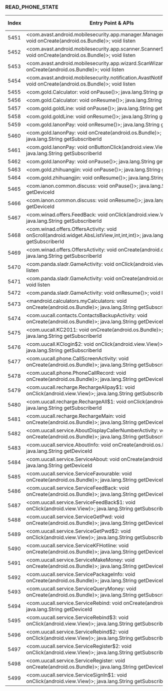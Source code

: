 ### READ_PHONE_STATE
| Index | Entry Point & APIs | Screen shot | Resource id | Label |
| ------------- | ------------- | ------------- |-------------|-------------|
| 5451 | <com.avast.android.mobilesecurity.app.manager.ManagerAppActivity: void onCreate(android.os.Bundle)>; void listen | ![](D:\COSMOS\output\py\Drebin\VirusShare_Android_20130506\VirusShare_ec61ea8db90c1a56c3b82a89cd44f4d6\com.avast.android.mobilesecurity.app.manager.ManagerAppActivity.png) |  | |
| 5452 | <com.avast.android.mobilesecurity.app.scanner.ScannerScanActivity: void onCreate(android.os.Bundle)>; void listen | ![](D:\COSMOS\output\py\Drebin\VirusShare_Android_20130506\VirusShare_ec61ea8db90c1a56c3b82a89cd44f4d6\com.avast.android.mobilesecurity.app.scanner.ScannerScanActivity.png) |  | |
| 5453 | <com.avast.android.mobilesecurity.app.wizard.ScanWizardActivity: void onCreate(android.os.Bundle)>; void listen | ![](D:\COSMOS\output\py\Drebin\VirusShare_Android_20130506\VirusShare_ec61ea8db90c1a56c3b82a89cd44f4d6\com.avast.android.mobilesecurity.app.wizard.ScanWizardActivity.png) |  | |
| 5454 | <com.avast.android.mobilesecurity.notification.AvastNotificationActivity: void onCreate(android.os.Bundle)>; void listen | ![](D:\COSMOS\output\py\Drebin\VirusShare_Android_20130506\VirusShare_ec61ea8db90c1a56c3b82a89cd44f4d6\com.avast.android.mobilesecurity.notification.AvastNotificationActivity.png) |  | |
| 5455 | <com.gold.Calculator: void onPause()>; java.lang.String getDeviceId | ![](D:\COSMOS\output\py\Drebin\VirusShare_Android_20130506\VirusShare_e2f62fad22afb1f68188432664512594\com.gold.Calculator.png) |  | |
| 5456 | <com.gold.Calculator: void onResume()>; java.lang.String getDeviceId | ![](D:\COSMOS\output\py\Drebin\VirusShare_Android_20130506\VirusShare_e2f62fad22afb1f68188432664512594\com.gold.Calculator.png) |  | |
| 5457 | <com.gold.goldLine: void onPause()>; java.lang.String getDeviceId | ![](D:\COSMOS\output\py\Drebin\VirusShare_Android_20130506\VirusShare_e2f62fad22afb1f68188432664512594\com.gold.goldLine.png) |  | |
| 5458 | <com.gold.goldLine: void onResume()>; java.lang.String getDeviceId | ![](D:\COSMOS\output\py\Drebin\VirusShare_Android_20130506\VirusShare_e2f62fad22afb1f68188432664512594\com.gold.goldLine.png) |  | |
| 5459 | <com.gold.IanonPay: void onResume()>; java.lang.String getDeviceId | ![](D:\COSMOS\output\py\Drebin\VirusShare_Android_20130506\VirusShare_e2f62fad22afb1f68188432664512594\com.gold.IanonPay.png) |  | |
| 5460 | <com.gold.IanonPay: void onCreate(android.os.Bundle)>; java.lang.String getSubscriberId | ![](D:\COSMOS\output\py\Drebin\VirusShare_Android_20130506\VirusShare_e2f62fad22afb1f68188432664512594\com.gold.IanonPay.png) |  | |
| 5461 | <com.gold.IanonPay: void onButtonClick(android.view.View)>; java.lang.String getSubscriberId | ![](D:\COSMOS\output\py\Drebin\VirusShare_Android_20130506\VirusShare_e2f62fad22afb1f68188432664512594\com.gold.IanonPay.png) |  | |
| 5462 | <com.gold.IanonPay: void onPause()>; java.lang.String getDeviceId | ![](D:\COSMOS\output\py\Drebin\VirusShare_Android_20130506\VirusShare_e2f62fad22afb1f68188432664512594\com.gold.IanonPay.png) |  | |
| 5463 | <com.gold.zhihuangjin: void onPause()>; java.lang.String getDeviceId | ![](D:\COSMOS\output\py\Drebin\VirusShare_Android_20130506\VirusShare_e2f62fad22afb1f68188432664512594\com.gold.zhihuangjin.png) |  | |
| 5464 | <com.gold.zhihuangjin: void onResume()>; java.lang.String getDeviceId | ![](D:\COSMOS\output\py\Drebin\VirusShare_Android_20130506\VirusShare_e2f62fad22afb1f68188432664512594\com.gold.zhihuangjin.png) |  | |
| 5465 | <com.ianon.common.discuss: void onPause()>; java.lang.String getDeviceId | ![](D:\COSMOS\output\py\Drebin\VirusShare_Android_20130506\VirusShare_e2f62fad22afb1f68188432664512594\com.ianon.common.discuss.png) |  | |
| 5466 | <com.ianon.common.discuss: void onResume()>; java.lang.String getDeviceId | ![](D:\COSMOS\output\py\Drebin\VirusShare_Android_20130506\VirusShare_e2f62fad22afb1f68188432664512594\com.ianon.common.discuss.png) |  | |
| 5467 | <com.winad.offers.FeedBack: void onClick(android.view.View)>; java.lang.String getSubscriberId | ![](D:\COSMOS\output\py\Drebin\VirusShare_Android_20130506\VirusShare_e2f62fad22afb1f68188432664512594\com.winad.offers.FeedBack.png) |  | |
| 5468 | <com.winad.offers.OffersActivity: void onScroll(android.widget.AbsListView,int,int,int)>; java.lang.String getSubscriberId | ![](D:\COSMOS\output\py\Drebin\VirusShare_Android_20130506\VirusShare_e2f62fad22afb1f68188432664512594\com.winad.offers.OffersActivity.png) |  | |
| 5469 | <com.winad.offers.OffersActivity: void onCreate(android.os.Bundle)>; java.lang.String getSubscriberId | ![](D:\COSMOS\output\py\Drebin\VirusShare_Android_20130506\VirusShare_e2f62fad22afb1f68188432664512594\com.winad.offers.OffersActivity.png) |  | |
| 5470 | <com.panda.sladr.GameActivity: void onClick(android.view.View)>; void listen | ![](D:\COSMOS\output\py\Drebin\VirusShare_Android_20130506\VirusShare_e3617501043e74f26f194aa151ff74b7\com.panda.sladr.GameActivity.png) |  | |
| 5471 | <com.panda.sladr.GameActivity: void onCreate(android.os.Bundle)>; void listen | ![](D:\COSMOS\output\py\Drebin\VirusShare_Android_20130506\VirusShare_e3617501043e74f26f194aa151ff74b7\com.panda.sladr.GameActivity.png) |  | |
| 5472 | <com.panda.sladr.GameActivity: void onResume()>; void listen | ![](D:\COSMOS\output\py\Drebin\VirusShare_Android_20130506\VirusShare_e3617501043e74f26f194aa151ff74b7\com.panda.sladr.GameActivity.png) |  | |
| 5473 | <mandroid.calculators.myCalculators: void onCreate(android.os.Bundle)>; java.lang.String getSubscriberId | ![](D:\COSMOS\output\py\Drebin\VirusShare_Android_20130506\VirusShare_e3b1dee10794ebb748b0575f2be70948\mandroid.calculators.myCalculators.png) |  | |
| 5474 | <com.uucall.contacts.ContactsBackupActivity: void onCreate(android.os.Bundle)>; java.lang.String getDeviceId | ![](D:\COSMOS\output\py\Drebin\VirusShare_Android_20130506\VirusShare_e3b23517eab448632b51e98466d1f7a3\com.uucall.contacts.ContactsBackupActivity.png) |  | |
| 5475 | <com.uucall.KC2011: void onCreate(android.os.Bundle)>; java.lang.String getSubscriberId | ![](D:\COSMOS\output\py\Drebin\VirusShare_Android_20130506\VirusShare_e3b23517eab448632b51e98466d1f7a3\com.uucall.KC2011.png) |  | |
| 5476 | <com.uucall.KClogin$2: void onClick(android.view.View)>; java.lang.String getSubscriberId | ![](D:\COSMOS\output\py\Drebin\VirusShare_Android_20130506\VirusShare_e3b23517eab448632b51e98466d1f7a3\com.uucall.KClogin.png) |  | |
| 5477 | <com.uucall.phone.CallScreenActivity: void onCreate(android.os.Bundle)>; java.lang.String getSubscriberId | ![](D:\COSMOS\output\py\Drebin\VirusShare_Android_20130506\VirusShare_e3b23517eab448632b51e98466d1f7a3\com.uucall.phone.CallScreenActivity.png) |  | |
| 5478 | <com.uucall.phone.PhoneCallRecord: void onCreate(android.os.Bundle)>; java.lang.String getDeviceId | ![](D:\COSMOS\output\py\Drebin\VirusShare_Android_20130506\VirusShare_e3b23517eab448632b51e98466d1f7a3\com.uucall.phone.PhoneCallRecord.png) |  | |
| 5479 | <com.uucall.recharge.RechargeAlipay$1: void onClick(android.view.View)>; java.lang.String getSubscriberId | ![](D:\COSMOS\output\py\Drebin\VirusShare_Android_20130506\VirusShare_e3b23517eab448632b51e98466d1f7a3\com.uucall.recharge.RechargeAlipay.png) |  | |
| 5480 | <com.uucall.recharge.RechargeAll$1: void onClick(android.view.View)>; java.lang.String getSubscriberId | ![](D:\COSMOS\output\py\Drebin\VirusShare_Android_20130506\VirusShare_e3b23517eab448632b51e98466d1f7a3\com.uucall.recharge.RechargeAll.png) |  | |
| 5481 | <com.uucall.recharge.RechargeMain: void onCreate(android.os.Bundle)>; java.lang.String getDeviceId | ![](D:\COSMOS\output\py\Drebin\VirusShare_Android_20130506\VirusShare_e3b23517eab448632b51e98466d1f7a3\com.uucall.recharge.RechargeMain.png) |  | |
| 5482 | <com.uucall.service.AboutDisplayCallerNumberActivity: void onCreate(android.os.Bundle)>; java.lang.String getSubscriberId | ![](D:\COSMOS\output\py\Drebin\VirusShare_Android_20130506\VirusShare_e3b23517eab448632b51e98466d1f7a3\com.uucall.service.AboutDisplayCallerNumberActivity.png) |  | |
| 5483 | <com.uucall.service.AboutInfo: void onCreate(android.os.Bundle)>; java.lang.String getDeviceId | ![](D:\COSMOS\output\py\Drebin\VirusShare_Android_20130506\VirusShare_e3b23517eab448632b51e98466d1f7a3\com.uucall.service.AboutInfo.png) |  | |
| 5484 | <com.uucall.service.ServiceAbout: void onCreate(android.os.Bundle)>; java.lang.String getDeviceId | ![](D:\COSMOS\output\py\Drebin\VirusShare_Android_20130506\VirusShare_e3b23517eab448632b51e98466d1f7a3\com.uucall.service.ServiceAbout.png) |  | |
| 5485 | <com.uucall.service.ServiceFavourable: void onCreate(android.os.Bundle)>; java.lang.String getDeviceId | ![](D:\COSMOS\output\py\Drebin\VirusShare_Android_20130506\VirusShare_e3b23517eab448632b51e98466d1f7a3\com.uucall.service.ServiceFavourable.png) |  | |
| 5486 | <com.uucall.service.ServiceFeedBack: void onCreate(android.os.Bundle)>; java.lang.String getDeviceId | ![](D:\COSMOS\output\py\Drebin\VirusShare_Android_20130506\VirusShare_e3b23517eab448632b51e98466d1f7a3\com.uucall.service.ServiceFeedBack.png) |  | |
| 5487 | <com.uucall.service.ServiceFeedBack$1: void onClick(android.view.View)>; java.lang.String getSubscriberId | ![](D:\COSMOS\output\py\Drebin\VirusShare_Android_20130506\VirusShare_e3b23517eab448632b51e98466d1f7a3\com.uucall.service.ServiceFeedBack.png) |  | |
| 5488 | <com.uucall.service.ServiceGetPwd: void onCreate(android.os.Bundle)>; java.lang.String getDeviceId | ![](D:\COSMOS\output\py\Drebin\VirusShare_Android_20130506\VirusShare_e3b23517eab448632b51e98466d1f7a3\com.uucall.service.ServiceGetPwd.png) |  | |
| 5489 | <com.uucall.service.ServiceGetPwd$2: void onClick(android.view.View)>; java.lang.String getSubscriberId | ![](D:\COSMOS\output\py\Drebin\VirusShare_Android_20130506\VirusShare_e3b23517eab448632b51e98466d1f7a3\com.uucall.service.ServiceGetPwd.png) |  | |
| 5490 | <com.uucall.service.ServiceKFHotline: void onCreate(android.os.Bundle)>; java.lang.String getDeviceId | ![](D:\COSMOS\output\py\Drebin\VirusShare_Android_20130506\VirusShare_e3b23517eab448632b51e98466d1f7a3\com.uucall.service.ServiceKFHotline.png) |  | |
| 5491 | <com.uucall.service.ServiceMakeMoney: void onCreate(android.os.Bundle)>; java.lang.String getDeviceId | ![](D:\COSMOS\output\py\Drebin\VirusShare_Android_20130506\VirusShare_e3b23517eab448632b51e98466d1f7a3\com.uucall.service.ServiceMakeMoney.png) |  | |
| 5492 | <com.uucall.service.ServicePackageInfo: void onCreate(android.os.Bundle)>; java.lang.String getDeviceId | ![](D:\COSMOS\output\py\Drebin\VirusShare_Android_20130506\VirusShare_e3b23517eab448632b51e98466d1f7a3\com.uucall.service.ServicePackageInfo.png) |  | |
| 5493 | <com.uucall.service.ServiceQueryMoney: void onCreate(android.os.Bundle)>; java.lang.String getSubscriberId | ![](D:\COSMOS\output\py\Drebin\VirusShare_Android_20130506\VirusShare_e3b23517eab448632b51e98466d1f7a3\com.uucall.service.ServiceQueryMoney.png) |  | |
| 5494 | <com.uucall.service.ServiceRebind: void onCreate(android.os.Bundle)>; java.lang.String getDeviceId | ![](D:\COSMOS\output\py\Drebin\VirusShare_Android_20130506\VirusShare_e3b23517eab448632b51e98466d1f7a3\com.uucall.service.ServiceRebind.png) |  | |
| 5495 | <com.uucall.service.ServiceRebind$3: void onClick(android.view.View)>; java.lang.String getSubscriberId | ![](D:\COSMOS\output\py\Drebin\VirusShare_Android_20130506\VirusShare_e3b23517eab448632b51e98466d1f7a3\com.uucall.service.ServiceRebind.png) |  | |
| 5496 | <com.uucall.service.ServiceRebind$2: void onClick(android.view.View)>; java.lang.String getSubscriberId | ![](D:\COSMOS\output\py\Drebin\VirusShare_Android_20130506\VirusShare_e3b23517eab448632b51e98466d1f7a3\com.uucall.service.ServiceRebind.png) |  | |
| 5497 | <com.uucall.service.ServiceRegister$2: void onClick(android.view.View)>; java.lang.String getSubscriberId | ![](D:\COSMOS\output\py\Drebin\VirusShare_Android_20130506\VirusShare_e3b23517eab448632b51e98466d1f7a3\com.uucall.service.ServiceRegister.png) |  | |
| 5498 | <com.uucall.service.ServiceRegister: void onCreate(android.os.Bundle)>; java.lang.String getDeviceId | ![](D:\COSMOS\output\py\Drebin\VirusShare_Android_20130506\VirusShare_e3b23517eab448632b51e98466d1f7a3\com.uucall.service.ServiceRegister.png) |  | |
| 5499 | <com.uucall.service.ServiceSignIn$1: void onClick(android.view.View)>; java.lang.String getSubscriberId | ![](D:\COSMOS\output\py\Drebin\VirusShare_Android_20130506\VirusShare_e3b23517eab448632b51e98466d1f7a3\com.uucall.service.ServiceSignIn.png) |  | |
